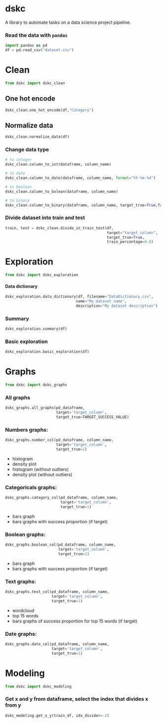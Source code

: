 # dskc 

A library to automate tasks on a data science project pipeline.

### Read the data with `pandas`

```python
import pandas as pd
df = pd.read_csv("dataset.csv")
```

# Clean


```python
from dskc import dskc_clean
```


## One hot encode

```python
dskc_clean.one_hot_encode(df,"Category")
```

## Normalize data

```python
dskc_clean.normalize_data(df)
```

### Change data type

```python
# to integer
dskc_clean.column_to_int(dataframe, column_name)

# to date
dskc_clean.column_to_date(dataframe, column_name, format="%Y-%m-%d")

# to boolean
dskc_clean.column_to_bolean(dataframe, column_name)

# to binary
dskc_clean.column_to_binary(dataframe, column_name, target_true=True,false_value=False)

```




### Divide dataset into train and test

```python
train, test = dskc_clean.divide_in_train_test(df, 
                                              target="target_column", 
                                              target_true=True, 
                                              train_percentage=0.8)
```


#  Exploration

```python
from dskc import dskc_exploration
```

#### Data dictionary

```python
dskc_exploration.data_dictionary(df, filename="DataDictionary.csv", 
				                name="My dataset name", 
				                description="My dataset description")
```


### Summary

```python
dskc_exploration.summary(df)
```

### Basic exploration

```python
dskc_exploration.basic_exploration(df)
```



# Graphs

```python
from dskc import dskc_graphs

```
### All graphs 
```python
dskc_graphs.all_graphs(pd_dataframe, 
                       target='target_column',
                       target_true=TARGET_SUCCESS_VALUE)
```



### Numbers graphs:

```python
dskc_graphs.number_col(pd_dataframe, column_name,
                       target='target_column',
                       target_true=1)
```

*  histogram
* density plot 
*  histogram (without outliers)
* density plot (without outliers)


### Categoricals graphs:

```python
dskc_graphs.category_col(pd_dataframe, column_name,
	                     target='target_column',
	                     target_true=1)
```

* bars graph
* bars graphs with success proportion (if target)

### Boolean graphs:

```python
dskc_graphs.boolean_col(pd_dataframe, column_name,
                        target='target_column',
                        target_true=1)
```

* bars graph
* bars graphs with success proportion (if target)

### Text graphs:


```python
dskc_graphs.text_col(pd_dataframe, column_name,
                     target='target_column',
                     target_true=1)
```

* wordcloud
* top 15 words
* bars graphs of  success proportion for top 15 words (if target)

### Date graphs:

```python
dskc_graphs.date_col(pd_dataframe, column_name,
                     target='target_column',
                     target_true=1)
```


# Modeling

```python
from dskc import dskc_modeling

```

### Get x and y from dataframe, select the index that divides x from y 

```python
dskc_modeling.get_x_y(train_df, idx_divider=-2)

```
